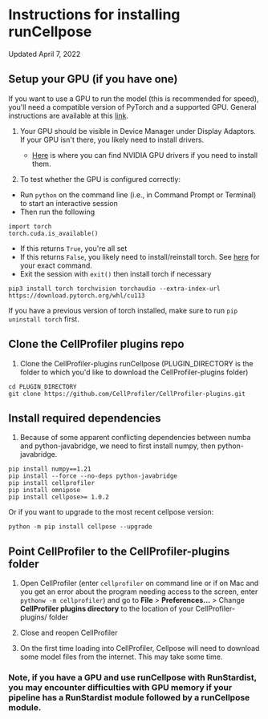# Instructions for installing runCellpose

Updated April 7, 2022

## Setup your GPU (if you have one)

If you want to use a GPU to run the model (this is recommended for speed), you'll need a compatible version of PyTorch and a supported GPU. General instructions are available at this [link](https://pytorch.org/get-started/locally/).

1. Your GPU should be visible in Device Manager under Display Adaptors. If your GPU isn't there, you likely need to install drivers.
    * [Here](https://www.nvidia.com/Download/Find.aspx) is where you can find NVIDIA GPU drivers if you need to install them.


2. To test whether the GPU is configured correctly:
  * Run `python` on the command line (i.e., in Command Prompt or Terminal) to start an interactive session
  * Then run the following
  ```
  import torch
  torch.cuda.is_available()
  ```
  * If this returns `True`, you're all set
  * If this returns `False`, you likely need to install/reinstall torch. See [here](https://pytorch.org/get-started/locally/) for your exact command.
  * Exit the session with `exit()` then install torch if necessary
  ```
  pip3 install torch torchvision torchaudio --extra-index-url https://download.pytorch.org/whl/cu113
  ```
  If you have a previous version of torch installed, make sure to run `pip uninstall torch` first.


## Clone the CellProfiler plugins repo

1. Clone the CellProfiler-plugins runCellpose (PLUGIN_DIRECTORY is the folder to which you'd like to download the CellProfiler-plugins folder)
```
cd PLUGIN_DIRECTORY
git clone https://github.com/CellProfiler/CellProfiler-plugins.git
```

## Install required dependencies

1. Because of some apparent conflicting dependencies between numba and python-javabridge, we need to first install numpy, then python-javabridge.
```
pip install numpy==1.21
pip install --force --no-deps python-javabridge
pip install cellprofiler
pip install omnipose
pip install cellpose>= 1.0.2
```
Or if you want to upgrade to the most recent cellpose version:
```
python -m pip install cellpose --upgrade
```

## Point CellProfiler to the CellProfiler-plugins folder

1. Open CellProfiler (enter `cellprofiler` on command line or if on Mac and you get an error about the program needing access to the screen, enter `pythonw -m cellprofiler`) and go to **File** > **Preferences...** > Change **CellProfiler plugins directory** to the location of your CellProfiler-plugins/ folder
2. Close and reopen CellProfiler

3. On the first time loading into CellProfiler, Cellpose will need to download some model files from the internet. This
may take some time.

### Note, if you have a GPU and use runCellpose with RunStardist, you may encounter difficulties with GPU memory if your pipeline has a RunStardist module followed by a runCellpose module.
